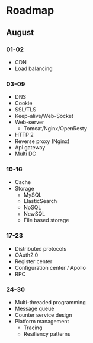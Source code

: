 # Roadmap

## August
### 01-02
* CDN
* Load balancing

### 03-09
* DNS
* Cookie
* SSL/TLS
* Keep-alive/Web-Socket
* Web-server
	- Tomcat/Nginx/OpenResty
* HTTP 2
* Reverse proxy (Nginx)
* Api gateway
* Multi DC

### 10-16
* Cache
* Storage
	* MySQL
	* ElasticSearch
	* NoSQL
	* NewSQL
	* File based storage

### 17-23
* Distributed protocols
* OAuth2.0
* Register center
* Configuration center / Apollo
* RPC

### 24-30
* Multi-threaded programming
* Message queue
* Counter service design
* Platform management
	* Tracing
	* Resiliency patterns